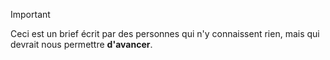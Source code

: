> [!IMPORTANT]
> Ceci est un brief écrit par des personnes qui n'y connaissent rien, mais qui devrait nous permettre **d'avancer**.


